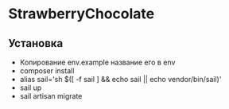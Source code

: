 # StrawberryChocolate
## Установка
* Копирование env.example название его в env
* composer install
* alias sail='sh $([ -f sail ] && echo sail || echo vendor/bin/sail)'
* sail up
* sail artisan migrate
